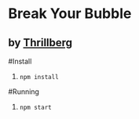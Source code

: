 Break Your Bubble
================================================

by [Thrillberg](https://github.com/Thrillberg)
----------------------------------------

#Install

1. ```npm install```

#Running
1. ```npm start```

